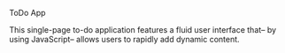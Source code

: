 ToDo App

This single-page to-do application features a fluid user interface that– by using JavaScript– allows users to rapidly add dynamic content.


